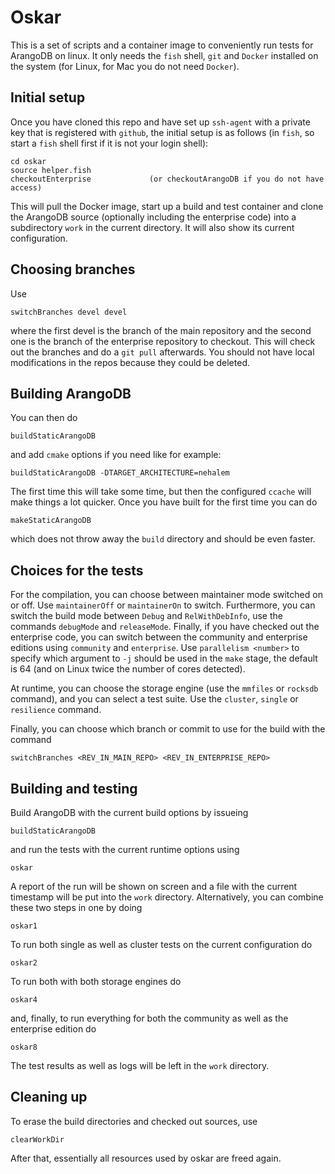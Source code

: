 # Oskar

This is a set of scripts and a container image to conveniently run
tests for ArangoDB on linux. It only needs the `fish` shell, `git` and 
`Docker` installed on the system (for Linux, for Mac you do not need
`Docker`).

## Initial setup

Once you have cloned this repo and have set up `ssh-agent` with a
private key that is registered with `github`, 
the initial setup is as follows (in `fish`, so start a `fish` shell
first if it is not your login shell):

    cd oskar
    source helper.fish
    checkoutEnterprise             (or checkoutArangoDB if you do not have access)
    
This will pull the Docker image, start up a build and test container
and clone the ArangoDB source (optionally including the enterprise code)
into a subdirectory `work` in the current directory. It will also show
its current configuration.

## Choosing branches

Use

    switchBranches devel devel

where the first devel is the branch of the main repository and the
second one is the branch of the enterprise repository to checkout. This
will check out the branches and do a `git pull` afterwards. You should
not have local modifications in the repos because they could be deleted.

## Building ArangoDB

You can then do

    buildStaticArangoDB

and add `cmake` options if you need like for example:

    buildStaticArangoDB -DTARGET_ARCHITECTURE=nehalem

The first time this will take some time, but then the configured
`ccache` will make things a lot quicker. Once you have built for the
first time you can do

    makeStaticArangoDB

which does not throw away the `build` directory and should be even
faster.
 
## Choices for the tests

For the compilation, you can choose between maintainer mode switched on or
off. Use `maintainerOff` or `maintainerOn` to switch. Furthermore, you can
switch the build mode between `Debug` and `RelWithDebInfo`, use the commands
`debugMode` and `releaseMode`. Finally, if you have checked out the
enterprise code, you can switch between the community and enterprise
editions using `community` and `enterprise`. Use `parallelism <number>`
to specify which argument to `-j` should be used in the `make` stage,
the default is 64 (and on Linux twice the number of cores detected).

At runtime, you can choose the storage engine (use the `mmfiles` or
`rocksdb` command), and you can select a test suite. Use the `cluster`,
`single` or `resilience` command.

Finally, you can choose which branch or commit to use for the build
with the command

    switchBranches <REV_IN_MAIN_REPO> <REV_IN_ENTERPRISE_REPO>

## Building and testing

Build ArangoDB with the current build options by issueing

    buildStaticArangoDB

and run the tests with the current runtime options using

    oskar

A report of the run will be shown on screen and a file with the current
timestamp will be put into the `work` directory. Alternatively, you can
combine these two steps in one by doing

    oskar1

To run both single as well as cluster tests on the current configuration
do

    oskar2

To run both with both storage engines do

    oskar4

and, finally, to run everything for both the community as well as the
enterprise edition do

    oskar8

The test results as well as logs will be left in the `work` directory.

## Cleaning up

To erase the build directories and checked out sources, use

    clearWorkDir

After that, essentially all resources used by oskar are freed again.
